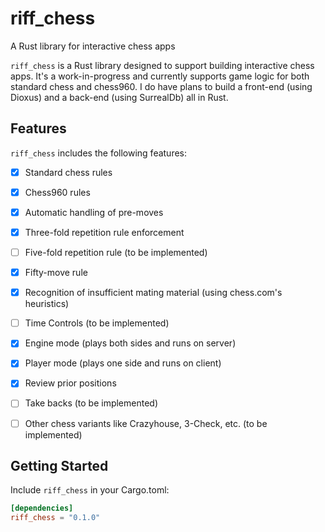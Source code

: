 # riff_chess
A Rust library for interactive chess apps

`riff_chess` is a Rust library designed to support building interactive
chess apps. It's a work-in-progress and currently supports game logic for
both standard chess and chess960. I do have plans to build a front-end 
(using Dioxus) and a back-end (using SurrealDb) all in Rust. 

## Features

`riff_chess` includes the following features:

- [x] Standard chess rules
- [x] Chess960 rules
- [x] Automatic handling of pre-moves
- [x] Three-fold repetition rule enforcement
- [ ] Five-fold repetition rule (to be implemented)
- [x] Fifty-move rule
- [x] Recognition of insufficient mating material (using chess.com's heuristics)
- [ ] Time Controls (to be implemented)
- [x] Engine mode (plays both sides and runs on server)
- [x] Player mode (plays one side and runs on client)
- [x] Review prior positions
- [ ] Take backs (to be implemented)
- [ ] Other chess variants like Crazyhouse, 3-Check, etc. (to be implemented)


## Getting Started

Include `riff_chess` in your Cargo.toml:

```toml
[dependencies]
riff_chess = "0.1.0"
